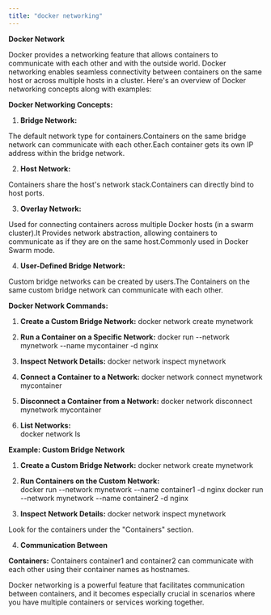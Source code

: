 ```yaml
---
title: "docker networking"
---
```


**Docker Network**

Docker provides a networking feature that allows containers to communicate with each other and with the outside world. Docker networking enables seamless connectivity between containers on the same host or across multiple hosts in a cluster. Here's an overview of Docker networking concepts along with examples:

**Docker Networking Concepts:**

1.  **Bridge Network:**
    
The default network type for containers.Containers on the same bridge network can communicate with each other.Each container gets its own IP address within the bridge network.
    
2.  **Host Network:**

Containers share the host's network stack.Containers can directly bind to host ports.
    
3.  **Overlay Network:**
    
Used for connecting containers across multiple Docker hosts (in a swarm cluster).It Provides network abstraction, allowing containers to communicate as if they are on the same host.Commonly used in Docker Swarm mode.

4.  **User-Defined Bridge Network:**
    
Custom bridge networks can be created by users.The Containers on the same custom bridge network can communicate with each other.
    
**Docker Network Commands:**

1.  **Create a Custom Bridge Network:**
docker network create mynetwork

2.  **Run a Container on a Specific Network:**
docker run --network mynetwork --name mycontainer -d nginx

3.  **Inspect Network Details:**
docker network inspect mynetwork

4.  **Connect a Container to a Network:**
docker network connect mynetwork mycontainer

5.  **Disconnect a Container from a Network:**
docker network disconnect mynetwork mycontainer

6.  **List Networks:**  
docker network ls

**Example: Custom Bridge Network**

1.  **Create a Custom Bridge Network:**
docker network create mynetwork

2.  **Run Containers on the Custom Network:**   
docker run --network mynetwork --name container1 -d nginx
docker run --network mynetwork --name container2 -d nginx

3.  **Inspect Network Details:**
docker network inspect mynetwork

Look for the containers under the "Containers" section.

4.  **Communication Between**

**Containers:** Containers container1 and container2 can communicate with each other using their container names as hostnames.

Docker networking is a powerful feature that facilitates communication between containers, and it becomes especially crucial in scenarios where you have multiple containers or services working together.